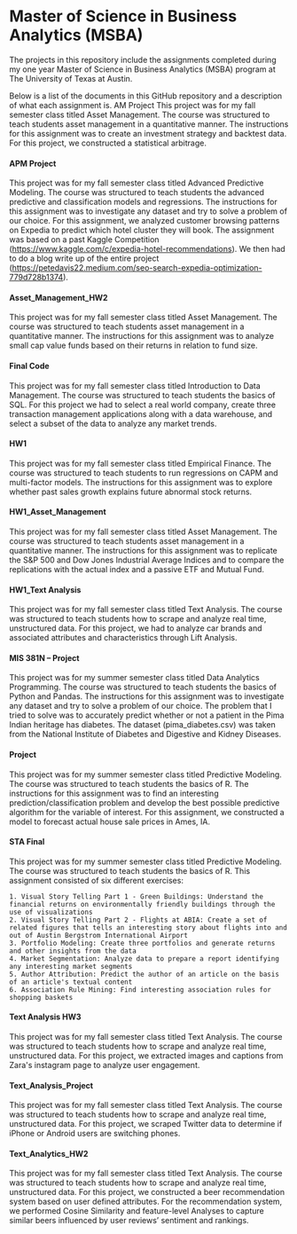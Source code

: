 # Master of Science in Business Analytics (MSBA)
The projects in this repository include the assignments completed during my one year Master of Science in Business Analytics (MSBA) program at The University of Texas at Austin.

Below is a list of the documents in this GitHub repository and a description of what each assignment is.
AM Project
This project was for my fall semester class titled Asset Management. The course was structured to teach students asset management in a quantitative manner. The instructions for this assignment was to create an investment strategy and backtest data. For this project, we constructed a statistical arbitrage.

#### APM Project
This project was for my fall semester class titled Advanced Predictive Modeling. The course was structured to teach students the advanced predictive and classification models and regressions. The instructions for this assignment was to investigate any dataset and try to solve a problem of our choice. For this assignment, we analyzed customer browsing patterns on Expedia to predict which hotel cluster they will book. The assignment was based on a past Kaggle Competition (https://www.kaggle.com/c/expedia-hotel-recommendations). We then had to do a blog write up of the entire project (https://petedavis22.medium.com/seo-search-expedia-optimization-779d728b1374).

#### Asset_Management_HW2
This project was for my fall semester class titled Asset Management. The course was structured to teach students asset management in a quantitative manner. The instructions for this assignment was to analyze small cap value funds based on their returns in relation to fund size.

#### Final Code
This project was for my fall semester class titled Introduction to Data Management. The course was structured to teach students the basics of SQL. For this project we had to select a real world company, create three transaction management applications along with a data warehouse, and select a subset of the data to analyze any market trends.

#### HW1
This project was for my fall semester class titled Empirical Finance. The course was structured to teach students to run regressions on CAPM and multi-factor models. The instructions for this assignment was to explore whether past sales growth explains future abnormal stock returns.

#### HW1_Asset_Management
This project was for my fall semester class titled Asset Management. The course was structured to teach students asset management in a quantitative manner. The instructions for this assignment was to replicate the S&P 500 and Dow Jones Industrial Average Indices and to compare the replications with the actual index and a passive ETF and Mutual Fund.

#### HW1_Text Analysis
This project was for my fall semester class titled Text Analysis. The course was structured to teach students how to scrape and analyze real time, unstructured data. For this project, we had to analyze car brands and associated attributes and characteristics through Lift Analysis.

#### MIS 381N – Project
This project was for my summer semester class titled Data Analytics Programming. The course was structured to teach students the basics of Python and Pandas. The instructions for this assignment was to investigate any dataset and try to solve a problem of our choice. The problem that I tried to solve was to accurately predict whether or not a patient in the Pima Indian heritage has diabetes. The dataset (pima_diabetes.csv) was taken from the National Institute of Diabetes and Digestive and Kidney Diseases.

#### Project
This project was for my summer semester class titled Predictive Modeling. The course was structured to teach students the basics of R. The instructions for this assignment was to find an interesting prediction/classification problem and develop the best possible predictive algorithm for the variable of interest. For this assignment, we constructed a model to forecast actual house sale prices in Ames, IA.

#### STA Final
This project was for my summer semester class titled Predictive Modeling. The course was structured to teach students the basics of R. This assignment consisted of six different exercises:

    1. Visual Story Telling Part 1 - Green Buildings: Understand the financial returns on environmentally friendly buildings through the use of visualizations
    2. Visual Story Telling Part 2 - Flights at ABIA: Create a set of related figures that tells an interesting story about flights into and out of Austin Bergstrom International Airport
    3. Portfolio Modeling: Create three portfolios and generate returns and other insights from the data
    4. Market Segmentation: Analyze data to prepare a report identifying any interesting market segments
    5. Author Attribution: Predict the author of an article on the basis of an article's textual content
    6. Association Rule Mining: Find interesting association rules for shopping baskets

#### Text Analysis HW3
This project was for my fall semester class titled Text Analysis. The course was structured to teach students how to scrape and analyze real time, unstructured data. For this project, we extracted images and captions from Zara's instagram page to analyze user engagement.

#### Text_Analysis_Project
This project was for my fall semester class titled Text Analysis. The course was structured to teach students how to scrape and analyze real time, unstructured data. For this project, we scraped Twitter data to determine if iPhone or Android users are switching phones.

#### Text_Analytics_HW2
This project was for my fall semester class titled Text Analysis. The course was structured to teach students how to scrape and analyze real time, unstructured data. For this project, we constructed a beer recommendation system based on user defined attributes. For the recommendation system, we performed Cosine Similarity and feature-level Analyses to capture similar beers influenced by user reviews’ sentiment and rankings.
